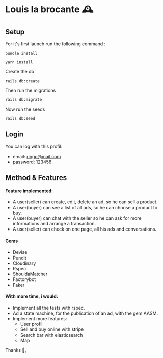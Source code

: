# Louis la brocante  🕰

## Setup
For it's first launch run the following command :

```
bundle install
```
```
yarn install
```

Create the db

```
rails db:create
```

Then run the migrations

```
rails db:migrate
```
Now run the seeds 

```
rails db:seed
```
## Login

You can log with this profil: 

* email: ringo@mail.com
* password: 123456

## Method & Features

#### Feature implemented:
* A user(seller) can create, edit, delete an ad, so he can sell a product.
* A user(buyer) can see a list of all ads, so he can choose a product to buy.
* A user(buyer) can chat with the seller so he can ask for more informations and arrange a transaction.
* A user(seller) can check on one page, all his ads and conversations.

#### Gems
* Devise
* Pundit
* Cloudinary
* Rspec
* ShouldaMatcher
* Factorybot
* Faker

#### With more time, i would:
* Implement all the tests with rspec.
* Ad a state machine, for the publication of an ad, with the gem AASM.
* Implement more features:
  * User profil
  * Sell and buy online with stripe
  * Search bar with elasticsearch
  * Map 

Thanks 🙏,
